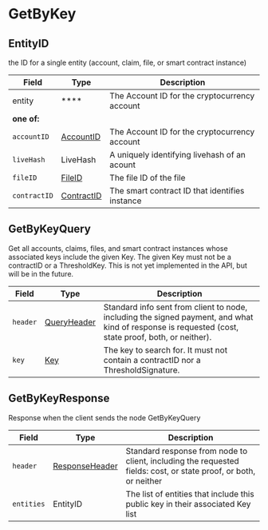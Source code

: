 # GetByKey

## EntityID

the ID for a single entity (account, claim, file, or smart contract instance)

| Field        | Type                                                                                                                                          | Description                                    |
| ------------ | --------------------------------------------------------------------------------------------------------------------------------------------- | ---------------------------------------------- |
| entity       | \*\*\*\*                                                                                                                                      | The Account ID for the cryptocurrency account  |
| **one of:**  |                                                                                                                                               |                                                |
| `accountID`  | [AccountID](https://github.com/theekrystallee/hedera-style-guide/blob/sdk-v1/deprecated/hedera-api/miscellaneous/broken-reference/README.md)  | The Account ID for the cryptocurrency account  |
| `liveHash`   | LiveHash                                                                                                                                      | A uniquely identifying livehash of an acount   |
| `fileID`     | [FileID](https://github.com/theekrystallee/hedera-style-guide/blob/sdk-v1/deprecated/hedera-api/miscellaneous/broken-reference/README.md)     | The file ID of the file                        |
| `contractID` | [ContractID](https://github.com/theekrystallee/hedera-style-guide/blob/sdk-v1/deprecated/hedera-api/miscellaneous/broken-reference/README.md) | The smart contract ID that identifies instance |

## GetByKeyQuery

Get all accounts, claims, files, and smart contract instances whose associated keys include the given Key. The given Key must not be a contractID or a ThresholdKey. This is not yet implemented in the API, but will be in the future.

| Field    | Type                                                                                                                                           | Description                                                                                                                                         |
| -------- | ---------------------------------------------------------------------------------------------------------------------------------------------- | --------------------------------------------------------------------------------------------------------------------------------------------------- |
| `header` | [QueryHeader](https://github.com/theekrystallee/hedera-style-guide/blob/sdk-v1/deprecated/hedera-api/miscellaneous/broken-reference/README.md) | Standard info sent from client to node, including the signed payment, and what kind of response is requested (cost, state proof, both, or neither). |
| `key`    | [Key](https://github.com/theekrystallee/hedera-style-guide/blob/sdk-v1/deprecated/hedera-api/miscellaneous/broken-reference/README.md)         | The key to search for. It must not contain a contractID nor a ThresholdSignature.                                                                   |

## GetByKeyResponse

Response when the client sends the node GetByKeyQuery

| Field      | Type                                                                                                                                              | Description                                                                                                      |
| ---------- | ------------------------------------------------------------------------------------------------------------------------------------------------- | ---------------------------------------------------------------------------------------------------------------- |
| `header`   | [ResponseHeader](https://github.com/theekrystallee/hedera-style-guide/blob/sdk-v1/deprecated/hedera-api/miscellaneous/broken-reference/README.md) | Standard response from node to client, including the requested fields: cost, or state proof, or both, or neither |
| `entities` | EntityID                                                                                                                                          | The list of entities that include this public key in their associated Key list                                   |

